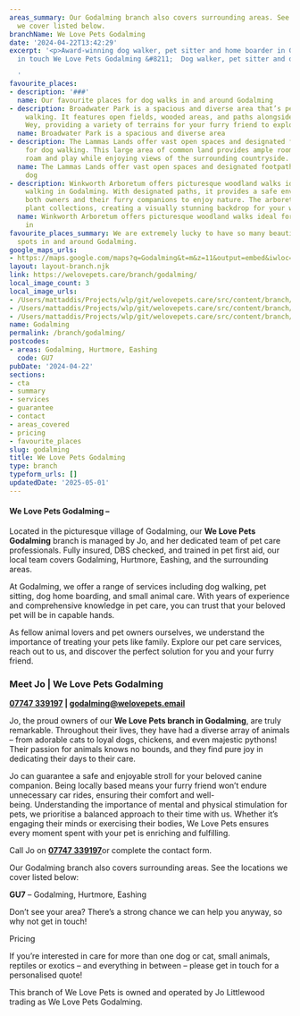 ```yaml
---
areas_summary: Our Godalming branch also covers surrounding areas. See the locations
  we cover listed below.
branchName: We Love Pets Godalming
date: '2024-04-22T13:42:29'
excerpt: '<p>Award-winning dog walker, pet sitter and home boarder in Godalming Get
  in touch We Love Pets Godalming &#8211;  Dog walker, pet sitter and dog boarder&hellip;</p>

  '
favourite_places:
- description: '###'
  name: Our favourite places for dog walks in and around Godalming
- description: Broadwater Park is a spacious and diverse area that’s perfect for dog
    walking. It features open fields, wooded areas, and paths alongside the River
    Wey, providing a variety of terrains for your furry friend to explore.
  name: Broadwater Park is a spacious and diverse area
- description: The Lammas Lands offer vast open spaces and designated footpaths ideal
    for dog walking. This large area of common land provides ample room for dogs to
    roam and play while enjoying views of the surrounding countryside.
  name: The Lammas Lands offer vast open spaces and designated footpaths ideal for
    dog
- description: Winkworth Arboretum offers picturesque woodland walks ideal for dog
    walking in Godalming. With designated paths, it provides a safe environment for
    both owners and their furry companions to enjoy nature. The arboretum boasts diverse
    plant collections, creating a visually stunning backdrop for your walk.
  name: Winkworth Arboretum offers picturesque woodland walks ideal for dog walking
    in
favourite_places_summary: We are extremely lucky to have so many beautiful dog walking
  spots in and around Godalming.
google_maps_urls:
- https://maps.google.com/maps?q=Godalming&t=m&z=11&output=embed&iwloc=near
layout: layout-branch.njk
link: https://welovepets.care/branch/godalming/
local_image_count: 3
local_image_urls:
- /Users/mattaddis/Projects/wlp/git/welovepets.care/src/content/branch/images/godalming/jo-cranleigh-Copy.jpg
- /Users/mattaddis/Projects/wlp/git/welovepets.care/src/content/branch/images/godalming/A05I7134-min-scaled.jpg
- /Users/mattaddis/Projects/wlp/git/welovepets.care/src/content/branch/images/godalming/Jo-from-Cranleigh.jpg
name: Godalming
permalink: /branch/godalming/
postcodes:
- areas: Godalming, Hurtmore, Eashing
  code: GU7
pubDate: '2024-04-22'
sections:
- cta
- summary
- services
- guarantee
- contact
- areas_covered
- pricing
- favourite_places
slug: godalming
title: We Love Pets Godalming
type: branch
typeform_urls: []
updatedDate: '2025-05-01'
---
```


#### **We Love Pets Godalming –**

Located in the picturesque village of Godalming, our **We Love Pets Godalming** branch is managed by Jo, and her dedicated team of pet care professionals. Fully insured, DBS checked, and trained in pet first aid, our local team covers Godalming, Hurtmore, Eashing, and the surrounding areas.

At Godalming, we offer a range of services including dog walking, pet sitting, dog home boarding, and small animal care. With years of experience and comprehensive knowledge in pet care, you can trust that your beloved pet will be in capable hands.

As fellow animal lovers and pet owners ourselves, we understand the importance of treating your pets like family. Explore our pet care services, reach out to us, and discover the perfect solution for you and your furry friend.

### **Meet Jo | We Love Pets Godalming**

**[07747 339197](tel:07747339197) | [godalming@welovepets.email](mailto:godalming@welovepets.email)**

Jo, the proud owners of our **We Love Pets branch in Godalming**, are truly remarkable. Throughout their lives, they have had a diverse array of animals – from adorable cats to loyal dogs, chickens, and even majestic pythons! Their passion for animals knows no bounds, and they find pure joy in dedicating their days to their care.

Jo can guarantee a safe and enjoyable stroll for your beloved canine companion. Being locally based means your furry friend won’t endure unnecessary car rides, ensuring their comfort and well-being. Understanding the importance of mental and physical stimulation for pets, we prioritise a balanced approach to their time with us. Whether it’s engaging their minds or exercising their bodies, We Love Pets ensures every moment spent with your pet is enriching and fulfilling.

Call Jo on [**07747 339197**](tel:07747339197)or complete the contact form.

Our Godalming branch also covers surrounding areas. See the locations we cover listed below:

**GU7** – Godalming, Hurtmore, Eashing

Don’t see your area? There’s a strong chance we can help you anyway, so why not get in touch!

Pricing

If you’re interested in care for more than one dog or cat, small animals, reptiles or exotics – and everything in between – please get in touch for a personalised quote!

This branch of We Love Pets is owned and operated by Jo Littlewood trading as We Love Pets Godalming.

